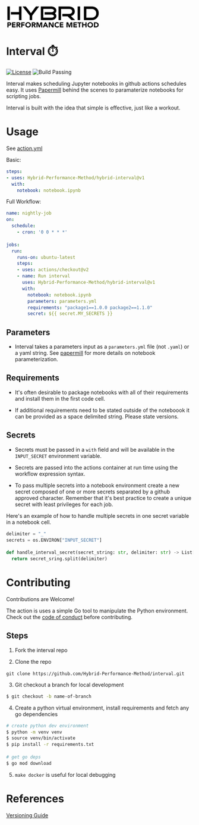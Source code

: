![HYBRID LOGO](/images/hybrid.png)
# Interval ⏱️

[![License](https://img.shields.io/badge/License-Apache%202.0-blue.svg)](https://opensource.org/licenses/Apache-2.0)
![Build Passing](https://github.com/Hybrid-Performance-Method/interval/workflows/build/badge.svg)

Interval makes scheduling Jupyter notebooks in github actions schedules easy. It uses [Papermill](https://github.com/nteract/papermill) behind the scenes to paramaterize notebooks for scripting jobs.

Interval is built with the idea that simple is effective, just like a workout.

# Usage
See [action.yml](action.yml)

Basic:  

```yaml
steps:
- uses: Hybrid-Performance-Method/hybrid-interval@v1
  with:
    notebook: notebook.ipynb
```

Full Workflow:

```yaml
name: nightly-job
on:
  schedule:
    - cron: '0 0 * * *'

jobs:
  run:
    runs-on: ubuntu-latest
    steps:
    - uses: actions/checkout@v2
    - name: Run interval
      uses: Hybrid-Performance-Method/hybrid-interval@v1
      with:
        notebook: notebook.ipynb
        parameters: parameters.yml
        requirements: "package1==1.0.0 package2==1.1.0"
        secret: ${{ secret.MY_SECRETS }}
```

## Parameters

- Interval takes a parameters input as a `parameters.yml` file (not `.yaml`) or a yaml string. See [papermill](https://github.com/nteract/papermill) for more details on notebook parameterization.

## Requirements

- It's often desirable to package notebooks with all of their requirements and install them in the first code cell.

- If additional requirements need to be stated outside of the noteboook it can be provided as a space delimited string. Please state versions. 

## Secrets

- Secrets must be passed in a `with` field and will be available in the `INPUT_SECRET` environment variable. 


- Secrets are passed into the actions container at run time using the workflow expression syntax.

- To pass multiple secrets into a notebook environment create a new secret composed of one or more secrets separated by a github approved character. 
Remember that it's best practice to create a unique secret with least privileges for each job.

Here's an example of how to handle multiple secrets in one secret variable in a notebook cell.

```python
delimiter = "_"
secrets = os.ENVIRON["INPUT_SECRET"]

def handle_interval_secret(secret_string: str, delimiter: str) -> List[str]:
  return secret_sring.split(delimiter)
```

# Contributing

Contributions are Welcome!

The action is uses a simple Go tool to manipulate the Python environment. Check out the [code of conduct](CONDUCT) before contributing.

## Steps

1. Fork the interval repo

2.  Clone the repo

`git clone https://github.com/Hybrid-Performance-Method/interval.git`

3. Git checkout a branch for local development 

```bash
$ git checkout -b name-of-branch
```

4. Create a python virtual environment, install requirements and fetch any go dependencies

```bash
# create python dev environment
$ python -m venv venv
$ source venv/bin/activate
$ pip install -r requirements.txt

# get go deps
$ go mod download
```

5. `make docker` is useful for local debugging

# References
[Versioning Guide](https://github.com/actions/toolkit/blob/master/docs/action-versioning.md)
